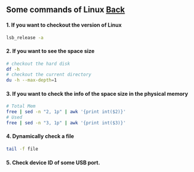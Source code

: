 ## Some commands of Linux [Back](./qa.md)

#### 1. If you want to checkout the version of Linux

```bash
lsb_release -a
```

#### 2. If you want to see the space size

```bash
# checkout the hard disk
df -h
# checkout the current directory
du -h --max-depth=1
```

#### 3. If you want to check the info of the space size in the physical memory

```bash
# Total Mem
free | sed -n "2, 1p" | awk '{print int($2)}'
# Used
free | sed -n "3, 1p" | awk '{print int($3)}'
```

#### 4. Dynamically check a file

```bash
tail -f file
```

#### 5. Check device ID of some USB port.
